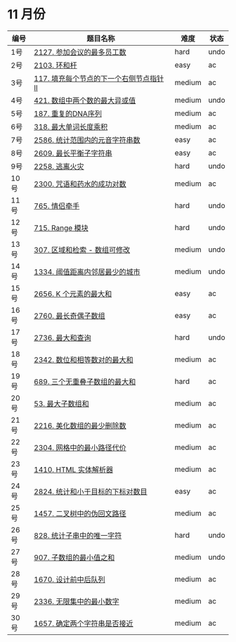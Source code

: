 # 11 月份

**编号**|**题目名称**|**难度**|**状态**
--------|------------|--------|--------
1号|[2127. 参加会议的最多员工数](./第1题%202127.%20参加会议的最多员工数)|hard|undo
2号|[2103. 环和杆](./第2题%202103.%20环和杆)|easy|ac
3号|[117. 填充每个节点的下一个右侧节点指针 II](./第3题%20117.%20填充每个节点的下一个右侧节点指针%20II)|medium|ac
4号|[421. 数组中两个数的最大异或值](./第4题%20421.%20数组中两个数的最大异或值)|medium|undo
5号|[187. 重复的DNA序列](./第5题%20187.%20重复的DNA序列)|medium|ac
6号|[318. 最大单词长度乘积](./第6题%20318.%20最大单词长度乘积)|medium|ac
7号|[2586. 统计范围内的元音字符串数](./第7题%202586.%20统计范围内的元音字符串数)|easy|ac
8号|[2609. 最长平衡子字符串](./第8题%202609.%20最长平衡子字符串)|easy|ac
9号|[2258. 逃离火灾](./第9题%202258.%20逃离火灾)|hard|undo
10号|[2300. 咒语和药水的成功对数](./第10题%202300.%20咒语和药水的成功对数)|medium|ac
11号|[765. 情侣牵手](./第11题%20765.%20情侣牵手)|hard|undo
12号|[715. Range 模块](./第12题%20715.%20Range%20模块)|hard|undo
13号|[307. 区域和检索 - 数组可修改](./第13题%20307.%20区域和检索%20-%20数组可修改)|medium|undo
14号|[1334. 阈值距离内邻居最少的城市](./第14题%201334.%20阈值距离内邻居最少的城市)|medium|undo
15号|[2656. K 个元素的最大和](./第15题%202656.%20K%20个元素的最大和)|easy|ac
16号|[2760. 最长奇偶子数组](./第16题%202760.%20最长奇偶子数组)|easy|ac
17号|[2736. 最大和查询](./第17题%202736.%20最大和查询)|hard|undo
18号|[2342. 数位和相等数对的最大和](./第18题%202342.%20数位和相等数对的最大和)|medium|ac
19号|[689. 三个无重叠子数组的最大和](./第19题%20689.%20三个无重叠子数组的最大和)|hard|ac
20号|[53. 最大子数组和](./第20题%2053.%20最大子数组和)|medium|ac
21号|[2216. 美化数组的最少删除数](./第21题%202216.%20美化数组的最少删除数)|medium|ac
22号|[2304. 网格中的最小路径代价](./第22题%202304.%20网格中的最小路径代价)|medium|ac
23号|[1410. HTML 实体解析器](./第23题%201410.%20HTML%20实体解析器)|medium|ac
24号|[2824. 统计和小于目标的下标对数目](./第24题%202824.%20统计和小于目标的下标对数目)|easy|ac
25号|[1457. 二叉树中的伪回文路径](./第25题%201457.%20二叉树中的伪回文路径)|medium|ac
26号|[828. 统计子串中的唯一字符](./第26题%20828.%20统计子串中的唯一字符)|hard|undo
27号|[907. 子数组的最小值之和](./第27题%20907.%20子数组的最小值之和)|medium|undo
28号|[1670. 设计前中后队列](./第28题%201670.%20设计前中后队列)|medium|ac
29号|[2336. 无限集中的最小数字](./第29题%202336.%20无限集中的最小数字)|medium|ac
30号|[1657. 确定两个字符串是否接近](./第30题%201657.%20确定两个字符串是否接近)|medium|ac
